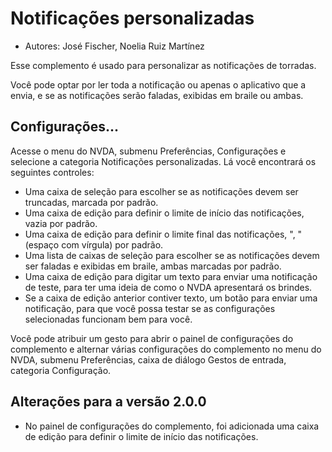 # Notificações personalizadas #
*	Autores: José Fischer, Noelia Ruiz Martínez

Esse complemento é usado para personalizar as notificações de torradas.

Você pode optar por ler toda a notificação ou apenas o aplicativo que a envia, e se as notificações serão faladas, exibidas em braile ou ambas.

## Configurações...

Acesse o menu do NVDA, submenu Preferências, Configurações e selecione a categoria Notificações personalizadas. Lá você encontrará os seguintes controles:

* Uma caixa de seleção para escolher se as notificações devem ser truncadas, marcada por padrão.
* Uma caixa de edição para definir o limite de início das notificações, vazia por padrão.
* Uma caixa de edição para definir o limite final das notificações, ", " (espaço com vírgula) por padrão.
* Uma lista de caixas de seleção para escolher se as notificações devem ser faladas e exibidas em braile, ambas marcadas por padrão.
* Uma caixa de edição para digitar um texto para enviar uma notificação de teste, para ter uma ideia de como o NVDA apresentará os brindes.
* Se a caixa de edição anterior contiver texto, um botão para enviar uma notificação, para que você possa testar se as configurações selecionadas funcionam bem para você.

Você pode atribuir um gesto para abrir o painel de configurações do complemento e alternar várias configurações do complemento no menu do NVDA, submenu Preferências, caixa de diálogo Gestos de entrada, categoria Configuração.

## Alterações para a versão 2.0.0 ##

* No painel de configurações do complemento, foi adicionada uma caixa de edição para definir o limite de início das notificações.
